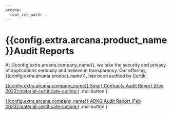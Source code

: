 ```yaml
---
arcana:
  root_rel_path: ..
---
```


#  {{config.extra.arcana.product_name}}Audit Reports

At {{config.extra.arcana.company_name}}, we take the security and privacy of applications seriously and believe in transparency. Our offering, {{config.extra.arcana.product_name}}, has been audited by [Certik](https://www.certik.com/).

[{{config.extra.arcana.company_name}} Smart Contracts Audit Report (Dec 2022):material-certificate-outline:](https://github.com/arcana-network/audit-reports/blob/main/REP-final-20221228T082421Z.pdf){ .md-button }

[{{config.extra.arcana.company_name}} ADKG Audit Report (Feb 2023):material-certificate-outline:](https://github.com/arcana-network/audit-reports/blob/main/REP-final-20230228T054948Z.pdf){ .md-button }
